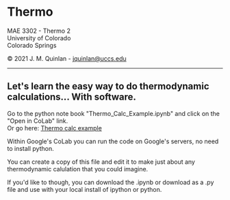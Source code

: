 # Thermo

MAE 3302 - Thermo 2  
University of Colorado  
Colorado Springs  

©️ 2021 J. M. Quinlan - jquinlan@uccs.edu
***

## Let's learn the easy way to do thermodynamic calculations... With software.

Go to the python note book "Thermo_Calc_Example.ipynb" and click on the "Open in CoLab" link.  
Or go here: [Thermo calc example](https://colab.research.google.com/github/JMQuinlan/Thermo/blob/main/Thermo_Calc_Example.ipynb)

Within Google's CoLab you can run the code on Google's servers, no need to install python.

You can create a copy of this file and edit it to make just about any thermodynamic calulation that you could imagine.

If you'd like to though, you can download the .ipynb or download as a .py file and use with your local install of ipython or python.
